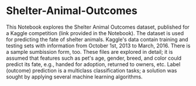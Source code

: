 # Shelter-Animal-Outcomes

This Notebook explores the Shelter Animal Outcomes dataset, published for a Kaggle competition (link provided in the Notebook). The dataset is used for predicting the fate of shelter animals. Kaggle's data contain training and testing sets with information from October 1st, 2013 to March, 2016. There is a sample sumbission form, too. These files are explored in detail; it is assumed that features such as pet's age, gender, breed, and color could predict its fate, e.g., handed for adoption, returned to owners, etc. Label (outcome) prediction is a multiclass classification tasks; a solution was sought by applying several machine learning algorithms. 
